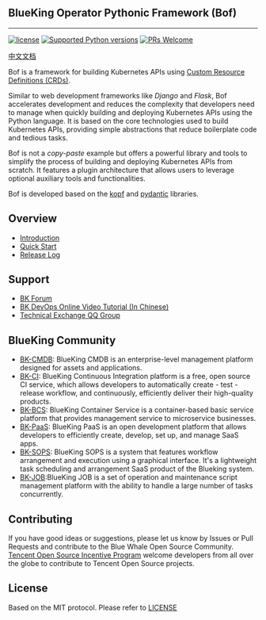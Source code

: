 ##  BlueKing Operator Pythonic Framework (Bof)

---
[![license](https://img.shields.io/badge/license-MIT-brightgreen.svg)](https://github.com/TencentBlueKing/bk-operator-framework/blob/master/LICENSE.txt)
[![Supported Python versions](https://img.shields.io/pypi/pyversions/kopf.svg)](https://pypi.org/project/kopf/)
[![PRs Welcome](https://img.shields.io/badge/PRs-welcome-brightgreen.svg)](https://github.com/TencentBlueKing/bk-operator-framework/pulls)

[中文文档](readme.md)

Bof is a framework for building Kubernetes APIs using [Custom Resource Definitions (CRDs)](https://kubernetes.io/docs/tasks/access-kubernetes-api/extend-api-custom-resource-definitions).

Similar to web development frameworks like *Django* and *Flask*, Bof accelerates development and reduces the complexity that developers need to manage when quickly building and deploying Kubernetes APIs using the Python language. It is based on the core technologies used to build Kubernetes APIs, providing simple abstractions that reduce boilerplate code and tedious tasks.

Bof is not a *copy-paste* example but offers a powerful library and tools to simplify the process of building and deploying Kubernetes APIs from scratch. It features a plugin architecture that allows users to leverage optional auxiliary tools and functionalities.

Bof is developed based on the [kopf](https://github.com/nolar/kopf.git) and [pydantic](https://github.com/pydantic/pydantic.git) libraries.

## Overview

- [Introduction](docs/wiki/introduction.md)
- [Quick Start](docs/wiki/quick-start.md)
- [Release Log](docs/release_en.md)

## Support
- [BK Forum](https://bk.tencent.com/s-mart/community)
- [BK DevOps Online Video Tutorial (In Chinese)](https://bk.tencent.com/s-mart/video/)
- [Technical Exchange QQ Group](https://jq.qq.com/?_wv=1027&k=5zk8F7G)

## BlueKing Community
- [BK-CMDB](https://github.com/Tencent/bk-cmdb): BlueKing CMDB is an enterprise-level management platform designed for assets and applications.
- [BK-CI](https://github.com/Tencent/bk-ci): BlueKing Continuous Integration platform is a free, open source CI service, which allows developers to automatically create - test - release workflow, and continuously, efficiently deliver their high-quality products.
- [BK-BCS](https://github.com/Tencent/bk-bcs): BlueKing Container Service is a container-based basic service platform that provides management service to microservice businesses.
- [BK-PaaS](https://github.com/Tencent/bk-paas): BlueKing PaaS is an open development platform that allows developers to efficiently create, develop, set up, and manage SaaS apps.
- [BK-SOPS](https://github.com/Tencent/bk-sops): BlueKing SOPS is a system that features workflow arrangement and execution using a graphical interface. It's a lightweight task scheduling and arrangement SaaS product of the Blueking system.
- [BK-JOB](https://github.com/Tencent/bk-job):BlueKing JOB is a set of operation and maintenance script management platform with the ability to handle a large number of tasks concurrently.

## Contributing
If you have good ideas or suggestions, please let us know by Issues or Pull Requests and contribute to the Blue Whale Open Source Community.      
[Tencent Open Source Incentive Program](https://opensource.tencent.com/contribution) welcome developers from all over the globe to contribute to Tencent Open Source projects.

## License
Based on the MIT protocol. Please refer to [LICENSE](LICENSE.txt)